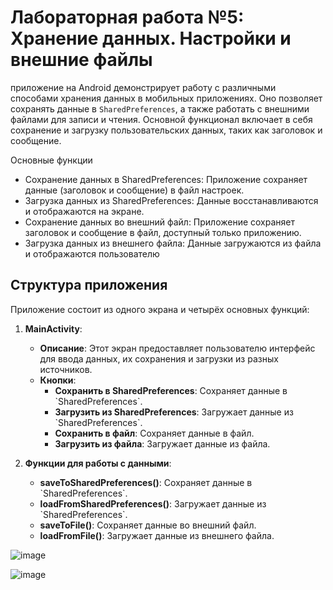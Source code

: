 # Лабораторная работа №5: Хранение данных. Настройки и внешние файлы

приложение на Android демонстрирует работу с различными способами хранения данных в мобильных приложениях. Оно позволяет сохранять данные в `SharedPreferences`, а также работать с внешними файлами для записи и чтения. Основной функционал включает в себя сохранение и загрузку пользовательских данных, таких как заголовок и сообщение.


Основные функции
- Сохранение данных в SharedPreferences: Приложение сохраняет данные (заголовок и сообщение) в файл настроек.
- Загрузка данных из SharedPreferences: Данные восстанавливаются и отображаются на экране.
- Сохранение данных во внешний файл: Приложение сохраняет заголовок и сообщение в файл, доступный только приложению.
- Загрузка данных из внешнего файла: Данные загружаются из файла и отображаются пользователю
  
## Структура приложения

Приложение состоит из одного экрана и четырёх основных функций:

1. **MainActivity**:
   - **Описание**: Этот экран предоставляет пользователю интерфейс для ввода данных, их сохранения и загрузки из разных источников.
   - **Кнопки**:
     - **Сохранить в SharedPreferences**: Сохраняет данные в \`SharedPreferences\`.
     - **Загрузить из SharedPreferences**: Загружает данные из \`SharedPreferences\`.
     - **Сохранить в файл**: Сохраняет данные в файл.
     - **Загрузить из файла**: Загружает данные из файла.

2. **Функции для работы с данными**:
   - **saveToSharedPreferences()**: Сохраняет данные в \`SharedPreferences\`.
   - **loadFromSharedPreferences()**: Загружает данные из \`SharedPreferences\`.
   - **saveToFile()**: Сохраняет данные во внешний файл.
   - **loadFromFile()**: Загружает данные из внешнего файла.

![image](https://github.com/user-attachments/assets/1d792a5b-70ee-4907-84ed-460a64bef480)

![image](https://github.com/user-attachments/assets/33d771d6-12fd-4516-b19b-dfb92930b7d3)
